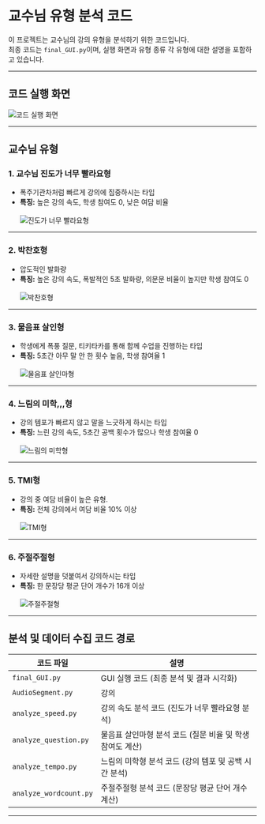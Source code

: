 # 교수님 유형 분석 코드

이 프로젝트는 교수님의 강의 유형을 분석하기 위한 코드입니다.  
최종 코드는 `final_GUI.py`이며, 실행 화면과 유형 종류 각 유형에 대한 설명을 포함하고 있습니다.

---

## 코드 실행 화면
![코드 실행 화면](https://github.com/goodhsm2000/Professor-type-analysis/blob/main/GUI%20%EC%8B%A4%ED%96%89%20%ED%99%94%EB%A9%B4.png)

---

## 교수님 유형

### 1. 교수님 진도가 너무 빨라요형
- 폭주기관차처럼 빠르게 강의에 집중하시는 타입 
- **특징:** 높은 강의 속도, 학생 참여도 0​, 낮은 여담 비율​
<br/><br/>
![진도가 너무 빨라요형](https://github.com/goodhsm2000/Professor-type-analysis/blob/main/%EC%9C%A0%ED%98%95%20%EC%82%AC%EC%A7%84/%EA%B5%90%EC%88%98%EB%8B%98%20%EC%A7%84%EB%8F%84%EA%B0%80%20%EB%84%88%EB%AC%B4%20%EB%B9%A8%EB%9D%BC%EC%9A%94%ED%98%95.jpeg)

---

### 2. 박찬호형
- 압도적인 발화량​  
- **특징:** 높은 강의 속도, 폭발적인 5초 발화량​, 의문문 비율이 높지만 학생 참여도 0​
<br/><br/>
![박찬호형](https://github.com/goodhsm2000/Professor-type-analysis/blob/main/%EC%9C%A0%ED%98%95%20%EC%82%AC%EC%A7%84/%EB%B0%95%EC%B0%AC%ED%98%B8%ED%98%95.png)

---

### 3. 물음표 살인형
- 학생에게 폭풍 질문​, 티키타카를 통해 함께 수업을 진행하는 타입  
- **특징:** 5초간 아무 말 안 한 횟수 높음, 학생 참여율 1​
<br/><br/>
![물음표 살인마형](https://github.com/goodhsm2000/Professor-type-analysis/blob/main/%EC%9C%A0%ED%98%95%20%EC%82%AC%EC%A7%84/%EB%AC%BC%EC%9D%8C%ED%91%9C%20%EC%82%B4%EC%9D%B8%EB%A7%88%ED%98%95.png)

---

### 4. 느림의 미학,,,형
- 강의 템포가 빠르지 않고 말을 느긋하게 하시는 타입
- **특징:** 느린 강의 속도, ​5초간 공백 횟수가 많으나 학생 참여율 0​
<br/><br/>
![느림의 미학형](https://github.com/goodhsm2000/Professor-type-analysis/blob/main/%EC%9C%A0%ED%98%95%20%EC%82%AC%EC%A7%84/%EB%8A%90%EB%A6%BC%EC%9D%98%20%EB%AF%B8%ED%95%99%2C%2C%2C%ED%98%95.png)

---

### 5. TMI형
- 강의 중 여담 비율이 높은 유형.  
- **특징:** 전체 강의에서 여담 비율 10% 이상​
<br/><br/>
![TMI형](https://github.com/goodhsm2000/Professor-type-analysis/blob/main/%EC%9C%A0%ED%98%95%20%EC%82%AC%EC%A7%84/tmi%ED%98%95.jpeg)

---

### 6. 주절주절형
- 자세한 설명을 덧붙여서 강의하시는 타입  
- **특징:** 한 문장당 평균 단어 개수가 16개 이상​
<br/><br/>
![주절주절형](https://github.com/goodhsm2000/Professor-type-analysis/blob/main/%EC%9C%A0%ED%98%95%20%EC%82%AC%EC%A7%84/%EC%A3%BC%EC%A0%88%EC%A3%BC%EC%A0%88%ED%98%95.png)

---

## 분석 및 데이터 수집 코드 경로

| **코드 파일**        | **설명**                                          |
|---------------------|--------------------------------------------------|
| `final_GUI.py`       | GUI 실행 코드 (최종 분석 및 결과 시각화)             |
| `AudioSegment.py`    | 강의             |
| `analyze_speed.py`   | 강의 속도 분석 코드 (진도가 너무 빨라요형 분석)         |
| `analyze_question.py`| 물음표 살인마형 분석 코드 (질문 비율 및 학생 참여도 계산) |
| `analyze_tempo.py`   | 느림의 미학형 분석 코드 (강의 템포 및 공백 시간 분석)     |
| `analyze_wordcount.py`| 주절주절형 분석 코드 (문장당 평균 단어 개수 계산)       |

---

